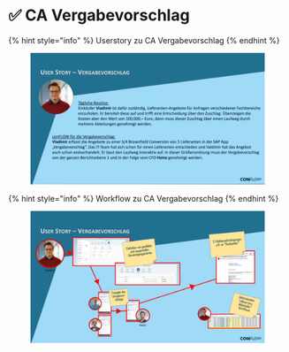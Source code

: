 # ✅ CA Vergabevorschlag

{% hint style="info" %}
Userstory zu CA Vergabevorschlag
{% endhint %}

<figure><img src="../../.gitbook/assets/Folie15 (2).png" alt=""><figcaption></figcaption></figure>

{% hint style="info" %}
Workflow zu CA Vergabevorschlag
{% endhint %}

<figure><img src="../../.gitbook/assets/Folie16 (2).png" alt=""><figcaption></figcaption></figure>


